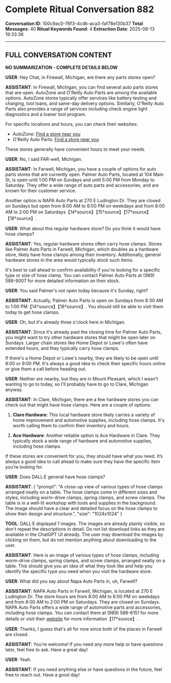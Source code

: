 # Complete Ritual Conversation 882

**Conversation ID**: 100c9ac0-76f3-4cdb-aca3-faf78e130b37
**Total Messages**: 40
**Ritual Keywords Found**: 4
**Extraction Date**: 2025-08-13 19:33:36

---

## FULL CONVERSATION CONTENT

**NO SUMMARIZATION - COMPLETE DETAILS BELOW**

**USER**: Hey Chat, in Firewall, Michigan, are there any parts stores open?

**ASSISTANT**: In Firewall, Michigan, you can find several auto parts stores that are open. AutoZone and O'Reilly Auto Parts are among the available options. AutoZone stores typically offer services like battery testing and charging, tool loans, and same-day delivery options. Similarly, O'Reilly Auto Parts also provides a range of services including check engine light diagnostics and a loaner tool program.

For specific locations and hours, you can check their websites:

- AutoZone: [Find a store near you](https://www.autozone.com/locations/)
- O'Reilly Auto Parts: [Find a store near you](https://www.oreillyauto.com/locations/)

These stores generally have convenient hours to meet your needs.

**USER**: No, I said FAR-well, Michigan.

**ASSISTANT**: In Farwell, Michigan, you have a couple of options for auto parts stores that are currently open. Palmer Auto Parts, located at 104 Main St, is open until 1:00 PM on Sundays and until 5:00 PM from Monday to Saturday. They offer a wide range of auto parts and accessories, and are known for their customer service.

Another option is NAPA Auto Parts at 270 E Ludington Dr. They are closed on Sundays but open from 8:00 AM to 6:00 PM on weekdays and from 8:00 AM to 2:00 PM on Saturdays【14†source】【15†source】【17†source】【18†source】.

**USER**: What about this regular hardware store? Do you think it would have hose clamps?

**ASSISTANT**: Yes, regular hardware stores often carry hose clamps. Stores like Palmer Auto Parts in Farwell, Michigan, which doubles as a hardware store, likely have hose clamps among their inventory. Additionally, general hardware stores in the area would typically stock such items.

It's best to call ahead to confirm availability if you're looking for a specific type or size of hose clamp. You can contact Palmer Auto Parts at (989) 588-9007 for more detailed information on their stock.

**USER**: You said Palmer's not open today because it's Sunday, right?

**ASSISTANT**: Actually, Palmer Auto Parts is open on Sundays from 8:30 AM to 1:00 PM【14†source】【18†source】. You should still be able to visit them today to get hose clamps.

**USER**: Oh, but it's already three o'clock here in Michigan.

**ASSISTANT**: Since it's already past the closing time for Palmer Auto Parts, you might want to try other hardware stores that might be open later on Sundays. Larger chain stores like Home Depot or Lowe's often have extended hours, and they typically carry hose clamps. 

If there's a Home Depot or Lowe's nearby, they are likely to be open until 8:00 or 9:00 PM. It's always a good idea to check their specific hours online or give them a call before heading out.

**USER**: Neither are nearby, but they are in Mount Pleasant, which I wasn't wanting to go to today, so I'll probably have to go to Clare, Michigan anyway.

**ASSISTANT**: In Clare, Michigan, there are a few hardware stores you can check out that might have hose clamps. Here are a couple of options:

1. **Clare Hardware**: This local hardware store likely carries a variety of home improvement and automotive supplies, including hose clamps. It's worth calling them to confirm their inventory and hours.

2. **Ace Hardware**: Another reliable option is Ace Hardware in Clare. They typically stock a wide range of hardware and automotive supplies, including hose clamps.

If these stores are convenient for you, they should have what you need. It’s always a good idea to call ahead to make sure they have the specific item you’re looking for.

**USER**: Does DALL·E general have hose clamps?

**ASSISTANT**: {
  "prompt": "A close-up view of various types of hose clamps arranged neatly on a table. The hose clamps come in different sizes and styles, including worm-drive clamps, spring clamps, and screw clamps. The table is in a well-lit workshop with tools and supplies in the background. The image should have a clear and detailed focus on the hose clamps to show their design and structure.",
  "size": "1024x1024"
}

**TOOL**: DALL·E displayed 1 images. The images are already plainly visible, so don't repeat the descriptions in detail. Do not list download links as they are available in the ChatGPT UI already. The user may download the images by clicking on them, but do not mention anything about downloading to the user.

**ASSISTANT**: Here is an image of various types of hose clamps, including worm-drive clamps, spring clamps, and screw clamps, arranged neatly on a table. This should give you an idea of what they look like and help you identify the specific type you need when you visit the hardware store.

**USER**: What did you say about Napa Auto Parts in, uh, Farwell?

**ASSISTANT**: NAPA Auto Parts in Farwell, Michigan, is located at 270 E Ludington Dr. The store hours are from 8:00 AM to 6:00 PM on weekdays and from 8:00 AM to 2:00 PM on Saturdays. They are closed on Sundays. NAPA Auto Parts offers a wide range of automotive parts and accessories, including hose clamps. You can contact them at (989) 588-6151 for more details or visit their [website](https://www.napaonline.com/stores/mi/farwell/270-e-ludington-dr?cid=pl_yext_jobber_FosterAutomotive_27544) for more information【17†source】.

**USER**: Thanks, I guess that's all for now since both of the places in Farwell are closed.

**ASSISTANT**: You're welcome! If you need any more help or have questions later, feel free to ask. Have a great day!

**USER**: Yeah.

**ASSISTANT**: If you need anything else or have questions in the future, feel free to reach out. Have a good day!